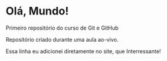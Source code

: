 # Olá, Mundo!
 Primeiro repositório do curso de Git e GitHub

 Repositório criado durante uma aula ao-vivo.

Essa linha eu adicionei diretamente no site, que Interressante!
